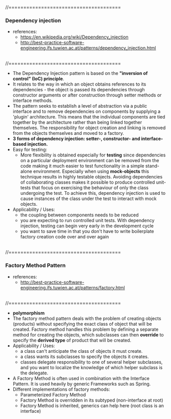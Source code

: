 
<br />//======================================<br />
### Dependency injection
- references:
  - https://en.wikipedia.org/wiki/Dependency_injection
  - http://best-practice-software-engineering.ifs.tuwien.ac.at/patterns/dependency_injection.html
  
<br />//======================================<br />
- The Dependency Injection pattern  is based on the **"inversion of control" (IoC) principle**.
- It relates to the way in which an object obtains references to its dependencies - the object is passed its dependencies through constructor arguments or after construction through setter methods or interface methods.
- The pattern seeks to establish a level of abstraction via a public interface and to remove dependencies on components by supplying a 'plugin' architecture. This means that the individual components are tied together by the architecture rather than being linked together themselves. The responsibility for object creation and linking is removed from the objects themselves and moved to a factory.
- **3 forms of dependency injection: setter-, constructor- and interface-based injection.**
- Easy for testing:
  - More flexibility is obtained especially for **testing** since dependencies on a particular deployment environment can be removed from the code making it much easier to test functionality in a simple stand-alone environment. Especially when using **mock-objects** this technique results in highly testable objects. Avoiding dependencies of collaborating classes makes it possible to produce controlled unit-tests that focus on exercising the behaviour of only the class undergoing the test. To achieve this, dependency injection is used to cause instances of the class under the test to interact with mock objects.
- Applicability / Uses:
  - the coupling between components needs to be reduced
  - you are expecting to run controlled unit tests. With dependency injection, testing can begin very early in the development cycle
  - you want to save time in that you don't have to write boilerplate factory creation code over and over again
  
<br />//======================================<br />
### Factory Method Pattern
- references:
  - http://best-practice-software-engineering.ifs.tuwien.ac.at/patterns/factory.html
  
  
<br />//======================================<br />
- **polymorphism**
- The factory method pattern deals with the problem of creating objects (products) without specifying the exact class of object that will be created. Factory method handles this problem by defining a separate method for creating the objects, which subclasses can then **override** to specify the **derived type** of product that will be created.
- Applicability / Uses:
  - a class can't anticipate the class of objects it must create.
  - a class wants its subclasses to specify the objects it creates.
  - classes delegate responsibility to one of several helper subclasses, and you want to localize the knowledge of which helper subclass is the delegate.
- A Factory Method is often used in combination with the Interface Pattern. It is used heavily by generic Frameworks such as Spring.
- Different implementations of factory methods:
  - Parameterized Factory Method 
  - Factory Method is overridden in its subtyped (non-interface at root)
  - Factory Method is inherited, generics can help here (root class is an interface)


